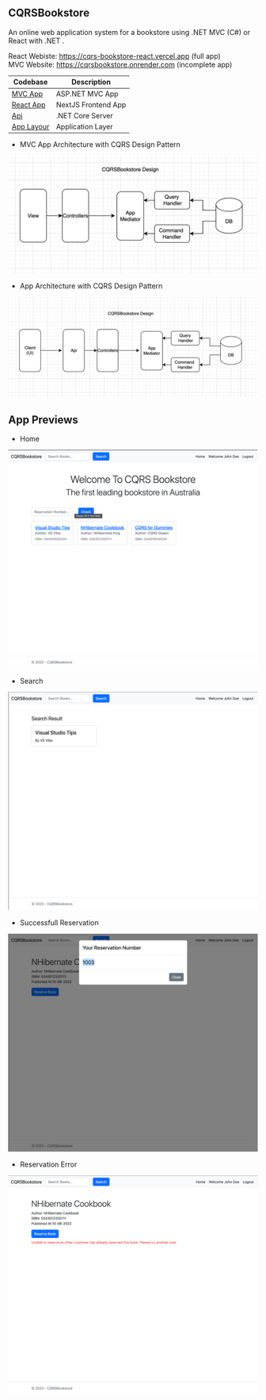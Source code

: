 ## CQRSBookstore

An online web application system for a bookstore using .NET MVC (C#) or React with .NET .

React Webiste: https://cqrs-bookstore-react.vercel.app (full app)\
MVC Website: https://cqrsbookstore.onrender.com (incomplete app)

| Codebase                                                                              | Description         |
| ------------------------------------------------------------------------------------- | ------------------- |
| [MVC App](https://github.com/kkaung/CQRSBookstore/tree/main/CQRSBookstore.UI/MVC)     | ASP.NET MVC App     |
| [React App](https://github.com/kkaung/CQRSBookstore/tree/main/CQRSBookstore.UI/React) | NextJS Frontend App |
| [Api](https://github.com/kkaung/CQRSBookstore/tree/main/CQRSBookstore.Api)            | .NET Core Server    |
| [App Layour](https://github.com/kkaung/CQRSBookstore/tree/main/CQRSBookstore.App)     | Application Layer   |

-   MVC App Architecture with CQRS Design Pattern

![Design](./Docs/images/MVCPattern.png)

-   App Architecture with CQRS Design Pattern

![Design](./Docs/images/design.png)

## App Previews

-   Home

![Home](./Docs/images/home.png)

-   Search

![Search](./Docs/images/search.png)

-   Successfull Reservation

![Search](./Docs/images/reservationSuccess.png)

-   Reservation Error

![Search](./Docs/images/reservationError.png)
